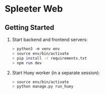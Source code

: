 # Spleeter Web

## Getting Started
1. Start backend and frontend servers:
    ```sh
    > python3 -m venv env
    > source env/bin/activate
    > pip install -r requirements.txt
    > npm run dev
    ```

2. Start Huey worker (in a separate session):
    ```sh
    > source env/bin/activate
    > python manage.py run_huey
    ```
